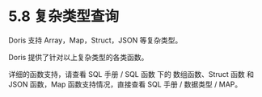 # 5.8 复杂类型查询

Doris 支持 Array，Map，Struct，JSON 等复杂类型。

Doris 提供了针对以上复杂类型的各类函数。

详细的函数支持，请查看 SQL 手册 / SQL 函数 下的 数组函数、Struct 函数 和 JSON 函数，Map 函数支持情况，直接查看 SQL 手册 / 数据类型 / MAP。
